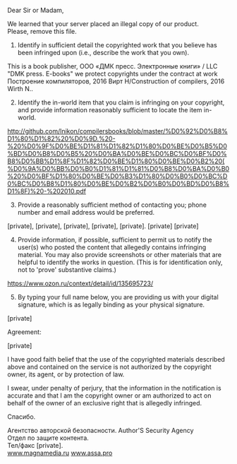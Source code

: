 Dear Sir or Madam,

We learned that your server placed an illegal copy of our product.  
Please, remove this file.


1. Identify in sufficient detail the copyrighted work that you believe has been infringed upon (i.e., describe the work that you own).


This is a book publisher, ООО «ДМК пресс. Электронные книги» / LLC "DMK press. E-books" we protect copyrights under the contract at work Построение компиляторов, 2016 Вирт Н/Construction of compilers, 2016 Wirth N..


2. Identify the in-world item that you claim is infringing on your copyright, and provide information reasonably sufficient to locate the item in-world.

http://github.com/lnikon/compilersbooks/blob/master/%D0%92%D0%B8%D1%80%D1%82%20%D0%9D.%20-%20%D0%9F%D0%BE%D1%81%D1%82%D1%80%D0%BE%D0%B5%D0%BD%D0%B8%D0%B5%20%D0%BA%D0%BE%D0%BC%D0%BF%D0%B8%D0%BB%D1%8F%D1%82%D0%BE%D1%80%D0%BE%D0%B2%20(%D0%9A%D0%BB%D0%B0%D1%81%D1%81%D0%B8%D0%BA%D0%B0%20%D0%BF%D1%80%D0%BE%D0%B3%D1%80%D0%B0%D0%BC%D0%BC%D0%B8%D1%80%D0%BE%D0%B2%D0%B0%D0%BD%D0%B8%D1%8F)%20-%202010.pdf




3. Provide a reasonably sufficient method of contacting you; phone number and email address would be preferred.

[private], [private], [private], [private], [private]. [private] [private]


4. Provide information, if possible, sufficient to permit us to notify the user(s) who posted the content that allegedly contains infringing material. You may also provide screenshots or other materials that are helpful to identify the works in question. (This is for identification only, not to 'prove' substantive claims.)

https://www.ozon.ru/context/detail/id/135695723/

5. By typing your full name below, you are providing us with your digital signature, which is as legally binding as your physical signature.

[private]

Agreement:

[private]


I have good faith belief that the use of the copyrighted materials described above and contained on the service is not authorized by the copyright owner, its agent, or by protection of law.

I swear, under penalty of perjury, that the information in the notification is accurate and that I am the copyright owner or am authorized to act on behalf of the owner of an exclusive right that is allegedly infringed.


Спасибо.

Агентство авторской безопасности. Author'S Security Agency   
Отдел по защите контента.  
Тел/факс [private].  
www.magnamedia.ru www.assa.pro
